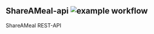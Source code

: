 ## ShareAMeal-api ![example workflow](https://github.com/tristangoossens/shareameal-api/actions/workflows/deploy.yml/badge.svg)

ShareAMeal REST-API